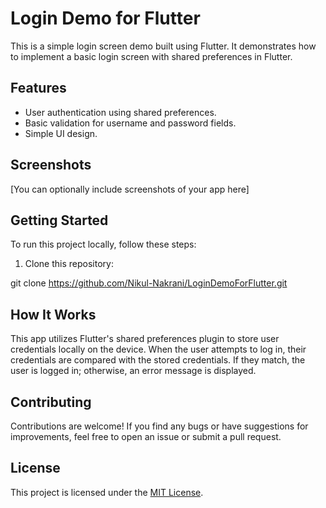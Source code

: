 # Login Demo for Flutter

This is a simple login screen demo built using Flutter. It demonstrates how to implement a basic login screen with shared preferences in Flutter.

## Features

- User authentication using shared preferences.
- Basic validation for username and password fields.
- Simple UI design.

## Screenshots

[You can optionally include screenshots of your app here]

## Getting Started

To run this project locally, follow these steps:

1. Clone this repository:

git clone https://github.com/Nikul-Nakrani/LoginDemoForFlutter.git


## How It Works

This app utilizes Flutter's shared preferences plugin to store user credentials locally on the device. When the user attempts to log in, their credentials are compared with the stored credentials. If they match, the user is logged in; otherwise, an error message is displayed. 

## Contributing

Contributions are welcome! If you find any bugs or have suggestions for improvements, feel free to open an issue or submit a pull request.

## License

This project is licensed under the [MIT License](LICENSE).
